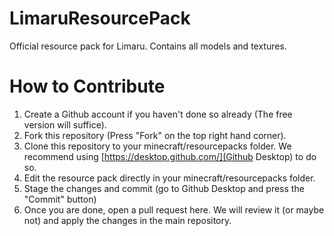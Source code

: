 # LimaruResourcePack
Official resource pack for Limaru. Contains all models and textures.

# How to Contribute
1. Create a Github account if you haven't done so already (The free version will suffice).
2. Fork this repository (Press "Fork" on the top right hand corner).
3. Clone this repository to your minecraft/resourcepacks folder. We recommend using [https://desktop.github.com/](Github Desktop) to do so.
4. Edit the resource pack directly in your minecraft/resourcepacks folder.
5. Stage the changes and commit (go to Github Desktop and press the "Commit" button)
6. Once you are done, open a pull request here. We will review it (or maybe not) and apply the changes in the main repository.
